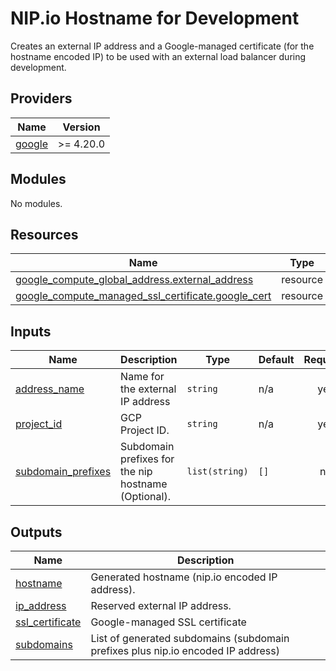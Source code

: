 # NIP.io Hostname for Development

Creates an external IP address and a Google-managed certificate (for the hostname encoded IP) to be used with an external load balancer during development.

<!-- BEGIN_TF_DOCS -->
## Providers

| Name | Version |
|------|---------|
| <a name="provider_google"></a> [google](#provider\_google) | >= 4.20.0 |

## Modules

No modules.

## Resources

| Name | Type |
|------|------|
| [google_compute_global_address.external_address](https://registry.terraform.io/providers/hashicorp/google/latest/docs/resources/compute_global_address) | resource |
| [google_compute_managed_ssl_certificate.google_cert](https://registry.terraform.io/providers/hashicorp/google/latest/docs/resources/compute_managed_ssl_certificate) | resource |

## Inputs

| Name | Description | Type | Default | Required |
|------|-------------|------|---------|:--------:|
| <a name="input_address_name"></a> [address\_name](#input\_address\_name) | Name for the external IP address | `string` | n/a | yes |
| <a name="input_project_id"></a> [project\_id](#input\_project\_id) | GCP Project ID. | `string` | n/a | yes |
| <a name="input_subdomain_prefixes"></a> [subdomain\_prefixes](#input\_subdomain\_prefixes) | Subdomain prefixes for the nip hostname (Optional). | `list(string)` | `[]` | no |

## Outputs

| Name | Description |
|------|-------------|
| <a name="output_hostname"></a> [hostname](#output\_hostname) | Generated hostname (nip.io encoded IP address). |
| <a name="output_ip_address"></a> [ip\_address](#output\_ip\_address) | Reserved external IP address. |
| <a name="output_ssl_certificate"></a> [ssl\_certificate](#output\_ssl\_certificate) | Google-managed SSL certificate |
| <a name="output_subdomains"></a> [subdomains](#output\_subdomains) | List of generated subdomains (subdomain prefixes plus nip.io encoded IP address) |
<!-- END_TF_DOCS -->